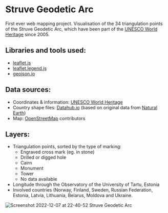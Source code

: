 # Struve Geodetic Arc

First ever web mapping project. Visualisation of the 34 triangulation points of the Struve Geodetic Arc, which have been part of the [UNESCO World Heritage](https://whc.unesco.org/en/list/1187/) since 2005.

## Libraries and tools used:

- [leaflet.js](https://leafletjs.com/)
- [leaflet.legend.js](https://github.com/ptma/Leaflet.Legend)
- [geojson.io](https://geojson.io)

## Data sources:

- Coordinates & information: [UNESCO World Heritage](https://whc.unesco.org/en/list/1187/maps)
- Country shape files: [Datahub.io](https://datahub.io/core/geo-countries#resource-countries) (based on original data from [Natural Earth](https://www.naturalearthdata.com/))
- Map: [OpenStreetMap](https://www.openstreetmap.org/copyright) contributors

## Layers:

- Triangulation points, sorted by the type of marking:
  - Engraved cross mark (eg. in stone)
  - Drilled or digged hole
  - Cairn
  - Monument
  - Tower
  - No data available
- Longitude through the Observatory of the University of Tartu, Estonia
- Involved countries (Norway, Finland, Sweden, Russian Federation, Estonia, Latvia, Lithuania, Belarus, Moldova and Ukraine.



![Screenshot 2022-12-07 at 22-40-52 Struve Geodetic Arc](https://user-images.githubusercontent.com/110698131/206303328-66baf244-be73-433b-b881-9af46650d388.png)

